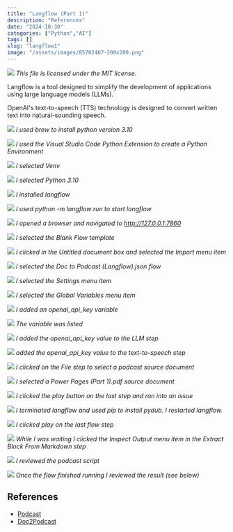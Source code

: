 ```yaml
---
title: "Langflow (Part 1)"
description: "References"
date: "2024-10-30"
categories: ["Python","AI"]
tags: []
slug: "langflow1"
image: "/assets/images/85702467-200x200.png"
---
```


![](/assets/images/langflow1/85702467-200x200.png)
*This file is licensed under the MIT license.*


Langflow is a tool designed to simplify the development of applications using large language models (LLMs).

OpenAI's text-to-speech (TTS) technology is designed to convert written text into natural-sounding speech.

![](/assets/images/langflow1/screenshot-2024-10-30-at-5.00.32pm-1836x1475.png)
*I used brew to install python version 3.10*

![](/assets/images/langflow1/screenshot-2024-10-30-at-5.02.16pm-1836x399.png)
*I used the Visual Studio Code Python Extension to create a Python Environment*

![](/assets/images/langflow1/screenshot-2024-10-30-at-5.02.27pm-1836x446.png)
*I selected Venv*

![](/assets/images/langflow1/screenshot-2024-10-30-at-5.05.23pm-1836x475.png)
*I selected Python 3.10*

![](/assets/images/langflow1/screenshot-2024-10-30-at-5.06.26pm-1836x657.png)
*I installed langflow*

![](/assets/images/langflow1/screenshot-2024-10-30-at-5.10.24pm-1836x567.png)
*I used python -m langflow run to start langflow*

![](/assets/images/langflow1/screenshot-2024-10-30-at-5.10.44pm-1836x1053.png)
*I opened a browser and navigated to http://127.0.0.1:7860*

![](/assets/images/langflow1/screenshot-2024-10-30-at-5.10.55pm-1836x1062.png)
*I selected the Blank Flow template*

![](/assets/images/langflow1/screenshot-2024-10-30-at-5.11.17pm-1836x1062.png)
*I clicked in the Untitled document box and selected the Import menu item*

![](/assets/images/langflow1/screenshot-2024-10-30-at-5.11.36pm-1836x1059.png)
*I selected the Doc to Podcast (Langflow).json flow*

![](/assets/images/langflow1/screenshot-2024-10-30-at-5.16.40pm-1836x425.png)
*I selected the Settings menu item*

![](/assets/images/langflow1/screenshot-2024-10-30-at-5.16.51pm-1836x664.png)
*I selected the Global Variables menu item*

![](/assets/images/langflow1/screenshot-2024-10-30-at-5.18.50pm-1836x1011.png)
*I added an openai_api_key variable*

![](/assets/images/langflow1/screenshot-2024-10-30-at-5.19.02pm-1836x1020.png)
*The variable was listed*

![](/assets/images/langflow1/screenshot-2024-10-30-at-5.19.31pm-1836x1019.png)
*I added the openai_api_key value to the LLM step*

![](/assets/images/langflow1/screenshot-2024-10-30-at-5.20.05pm-1836x1019.png)
*added the openai_api_key value to the text-to-speech step*

![](/assets/images/langflow1/screenshot-2024-10-30-at-5.23.58pm-1836x1017.png)
*I clicked on the File step to select a podcast source document*

![](/assets/images/langflow1/screenshot-2024-10-30-at-5.25.40pm-1836x1024.png)
*I selected a Power Pages (Part 1).pdf source document*

![](/assets/images/langflow1/screenshot-2024-10-30-at-5.26.47pm-1836x1032.png)
*I clicked the play button on the last step and ran into an issue*

![](/assets/images/langflow1/screenshot-2024-10-30-at-5.28.17pm-1836x574.png)
*I terminated langflow and used pip to install pydub. I restarted langflow.*

![](/assets/images/langflow1/screenshot-2024-10-30-at-5.28.49pm-1836x1013.png)
*I clicked play on the last flow step*

![](/assets/images/langflow1/screenshot-2024-10-30-at-6.15.08pm-1164x784.png)
*While I was waiting I clicked the Inspect Output menu item in the Extract Block From Markdown step*

![](/assets/images/langflow1/screenshot-2024-10-30-at-5.31.05pm-1836x1015.png)
*I reviewed the podcast script*

![](/assets/images/langflow1/screenshot-2024-10-30-at-5.53.41pm-1836x1212.png)
*Once the flow finished running I reviewed the result (see below)*


## References

- [Podcast](https://haddley.github.io/podcast/audio_customer_portal.mp3)
- [Doc2Podcast](https://github.com/misbahsy/Doc2Podcast)